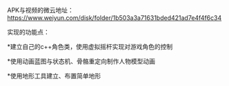 APK与视频的微云地址：https://www.weiyun.com/disk/folder/1b503a3a71631bded421ad7e4f4f6c34

实现的功能点：

*建立自己的c++角色类，使用虚拟摇杆实现对游戏角色的控制

*使用动画蓝图与状态机、骨骼重定向制作人物模型动画

*使用地形工具建立、布置简单地形

